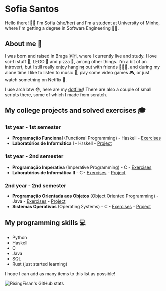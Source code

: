 # Sofia Santos

Hello there! 👋😊 I'm Sofia (she/her) and I'm a student at University of Minho, where I'm getting a degree in Software Engineering 👩‍💻. 

## About me 💜

I was born and raised in Braga 🇵🇹, where I currently live and study. I love sci-fi stuff 👾, LEGO 🧱 and pizza 🍕, among other things. I'm a bit of an introvert, but I still really enjoy hanging out with friends 👩‍🤝‍👩, and during my alone time I like to listen to music 🎵, play some video games 🎮, or just watch something on Netflix 🍿.

I use arch btw 😳, here are my [dotfiles](https://github.com/RisingFisan/dotfiles)! There are also a couple of small scripts there, some of which I made from scratch.

## My college projects and solved exercises 🎓

### 1st year - 1st semester

- **Programação Funcional** (Functional Programming) - Haskell - [Exercises](https://github.com/RisingFisan/Programacao-Funcional)
- **Laboratórios de Informática I** - Haskell - [Project](https://github.com/RisingFisan/Tanks-LI1)

### 1st year - 2nd semester

- **Programação Imperativa** (Imperative Programming) - C - [Exercises](https://github.com/RisingFisan/Programacao-Imperativa)
- **Laboratórios de Informática II** - C - [Exercises](https://github.com/RisingFisan/LI2) - [Project](https://github.com/RisingFisan/Reversi_LI2)

### 2nd year - 2nd semester

- **Programação Orientada aos Objetos** (Object Oriented Programming) - Java - [Exercises](https://github.com/RisingFisan/POO) - [Project](https://github.com/RisingFisan/Projeto-POO)
- **Sistemas Operativos** (Operating Systems) - C - [Exercises](https://github.com/RisingFisan/SO) - [Project](https://github.com/RisingFisan/Projeto-SO)

## My programming skills 💻

- Python
- Haskell
- C
- Java
- SQL
- Rust (just started learning)

I hope I can add as many items to this list as possible!


![RisingFisan's GitHub stats](https://github-readme-stats.vercel.app/api?username=risingfisan&count_private=true&show_icons=true)

<!--

**RisingFisan/RisingFisan** is a ✨ _special_ ✨ repository because its `README.md` (this file) appears on your GitHub profile.

Here are some ideas to get you started:

- 🔭 I’m currently working on ...
- 🌱 I’m currently learning ...
- 👯 I’m looking to collaborate on ...
- 🤔 I’m looking for help with ...
- 💬 Ask me about ...
- 📫 How to reach me: ...
- 😄 Pronouns: ...
- ⚡ Fun fact: ...
-->
